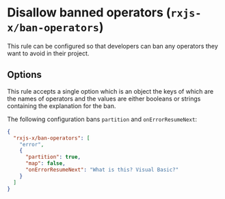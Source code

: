 # Disallow banned operators (`rxjs-x/ban-operators`)

<!-- end auto-generated rule header -->

This rule can be configured so that developers can ban any operators they want to avoid in their project.

## Options

This rule accepts a single option which is an object the keys of which are the names of operators and the values are either booleans or strings containing the explanation for the ban.

The following configuration bans `partition` and `onErrorResumeNext`:

```json
{
  "rxjs-x/ban-operators": [
    "error",
    {
      "partition": true,
      "map": false,
      "onErrorResumeNext": "What is this? Visual Basic?"
    }
  ]
}
